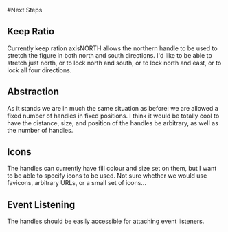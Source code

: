 #Next Steps

## Keep Ratio

Currently keep ration axisNORTH allows the northern handle to be used to stretch
the figure in both north and south directions. I'd like to be able to stretch
just north, or to lock north and south, or to lock north and east, or to lock
all four directions.

## Abstraction

As it stands we are in much the same situation as before: we are allowed a fixed
number of handles in fixed positions. I think it would be totally cool to have the
distance, size, and position of the handles be arbitrary, as well as the number of
handles.

## Icons

The handles can currently have fill colour and size set on them, but I want to be
able to specify icons to be used. Not sure whether we would use favicons, arbitrary
URLs, or a small set of icons...

## Event Listening

The handles should be easily accessible for attaching event listeners.
